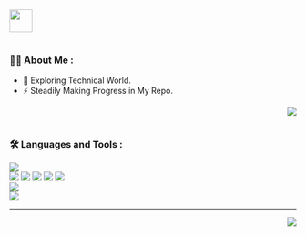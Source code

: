 <img src="https://media.giphy.com/media/hvRJCLFzcasrR4ia7z/giphy.gif" width="40px"/>

#

### :man_technologist: About Me :
- :seedling: Exploring Technical World.
- :zap: Steadily Making Progress in My Repo.

<div align=right>
  <a href="mailto:s2770853@gmail.com"><img src="https://img.shields.io/badge/Gmail-d14836?style=social&logo=Gmail&logoColor=red&link=s2770853@gmail.com"/></a>
</div>

#

### :hammer_and_wrench: Languages and Tools :
<div id='badges' align='left'>
  <img src="https://img.shields.io/badge/Python-3776AB?style=for-the-badge&logo=Python&logoColor=white"/><br>
  <img src="https://img.shields.io/badge/HTML-E34F26?style=for-the-badge&logo=HTML5&logoColor=white"/>
  <img src="https://img.shields.io/badge/CSS-1572B6?style=for-the-badge&logo=CSS3&logoColor=white"/>
  <img src="https://img.shields.io/badge/Javascript-F7DF1E?style=for-the-badge&logo=Javascript&logoColor=white"/>
  <img src="https://img.shields.io/badge/Bootstrap-7952B3?style=for-the-badge&logo=Bootstrap&logoColor=white"/>
  <img src="https://img.shields.io/badge/Django-092E20?style=for-the-badge&logo=Django&logoColor=white"/><br>
  <img src="https://img.shields.io/badge/Git-F05032?style=for-the-badge&logo=Git&logoColor=white"/><br>
  <img src="https://img.shields.io/badge/Illustrator-FF9A00?style=for-the-badge&logo=AdobeIllustrator&logoColor=white"/>
</div>

---

<div align="right">
  <img src="https://komarev.com/ghpvc/?username=Song-d-s&style=flat&color=blue" alt=""/>
  <a href="https://solved.ac/s2770853"><img src="http://mazassumnida.wtf/api/mini/generate_badge?boj=s2770853"/></a>
</div>

<!--
**Song-d-s/Song-d-s** is a ✨ _special_ ✨ repository because its `README.md` (this file) appears on your GitHub profile.

Here are some ideas to get you started:

- 🔭 I’m currently working on ...
- 🌱 I’m currently learning ...
- 👯 I’m looking to collaborate on ...
- 🤔 I’m looking for help with ...
- 💬 Ask me about ...
- 📫 How to reach me: ...
- 😄 Pronouns: ...
- ⚡ Fun fact: ...

- :telescope: I’m working as a Software Engineer and contributing to frontend and backend for building web applications.

- :seedling: Exploring Technical Content Writing.

- :zap: In my free time, I solve problems on GeeksforGeeks and read tech articles.

- :mailbox:How to reach me: [![Linkedin Badge](https://img.shields.io/badge/-kakbar-blue?style=flat&logo=Linkedin&logoColor=white)](your-linkedin-url)



-->
